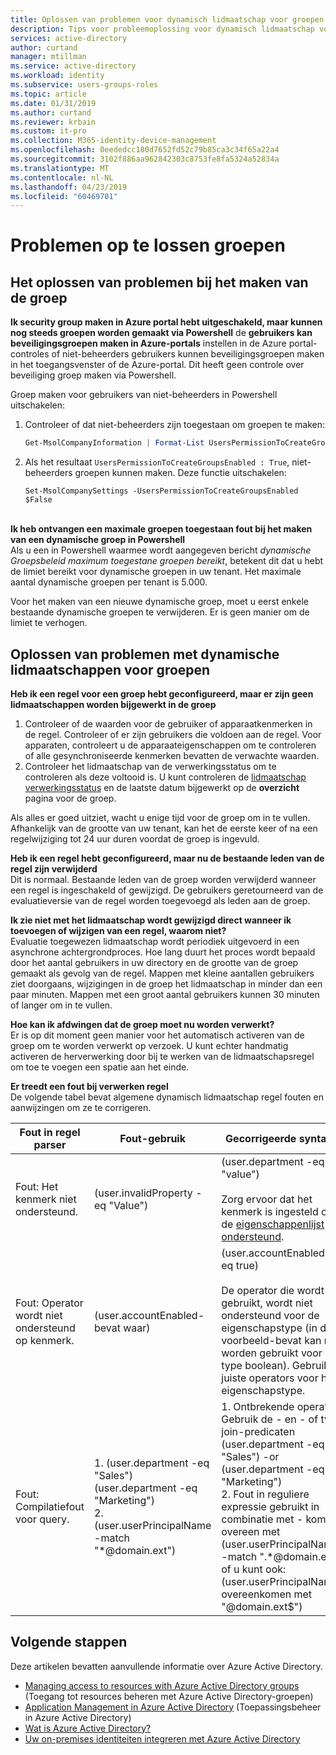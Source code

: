```yaml
---
title: Oplossen van problemen voor dynamisch lidmaatschap voor groepen - Azure Active Directory | Microsoft Docs
description: Tips voor probleemoplossing voor dynamisch lidmaatschap voor groepen in Azure AD.
services: active-directory
author: curtand
manager: mtillman
ms.service: active-directory
ms.workload: identity
ms.subservice: users-groups-roles
ms.topic: article
ms.date: 01/31/2019
ms.author: curtand
ms.reviewer: krbain
ms.custom: it-pro
ms.collection: M365-identity-device-management
ms.openlocfilehash: 0eededcc180d7652fd52c79b85ca3c34f65a22a4
ms.sourcegitcommit: 3102f886aa962842303c8753fe8fa5324a52834a
ms.translationtype: MT
ms.contentlocale: nl-NL
ms.lasthandoff: 04/23/2019
ms.locfileid: "60469701"
---
```

# <a name="troubleshoot-and-resolve-groups-issues"></a>Problemen op te lossen groepen

## <a name="troubleshooting-group-creation-issues"></a>Het oplossen van problemen bij het maken van de groep

**Ik security group maken in Azure portal hebt uitgeschakeld, maar kunnen nog steeds groepen worden gemaakt via Powershell** de **gebruikers kan beveiligingsgroepen maken in Azure-portals** instellen in de Azure portal-controles of niet-beheerders gebruikers kunnen beveiligingsgroepen maken in het toegangsvenster of de Azure-portal. Dit heeft geen controle over beveiliging groep maken via Powershell.

Groep maken voor gebruikers van niet-beheerders in Powershell uitschakelen:
1. Controleer of dat niet-beheerders zijn toegestaan om groepen te maken:
   

   ```powershell
   Get-MsolCompanyInformation | Format-List UsersPermissionToCreateGroupsEnabled
   ```

  
2. Als het resultaat `UsersPermissionToCreateGroupsEnabled : True`, niet-beheerders groepen kunnen maken. Deze functie uitschakelen:
  

   ``` 
   Set-MsolCompanySettings -UsersPermissionToCreateGroupsEnabled $False
   ```

<br/>**Ik heb ontvangen een maximale groepen toegestaan fout bij het maken van een dynamische groep in Powershell**<br/>
Als u een in Powershell waarmee wordt aangegeven bericht _dynamische Groepsbeleid maximum toegestane groepen bereikt_, betekent dit dat u hebt de limiet bereikt voor dynamische groepen in uw tenant. Het maximale aantal dynamische groepen per tenant is 5.000.

Voor het maken van een nieuwe dynamische groep, moet u eerst enkele bestaande dynamische groepen te verwijderen. Er is geen manier om de limiet te verhogen.

## <a name="troubleshooting-dynamic-memberships-for-groups"></a>Oplossen van problemen met dynamische lidmaatschappen voor groepen

**Heb ik een regel voor een groep hebt geconfigureerd, maar er zijn geen lidmaatschappen worden bijgewerkt in de groep**<br/>
1. Controleer of de waarden voor de gebruiker of apparaatkenmerken in de regel. Controleer of er zijn gebruikers die voldoen aan de regel. Voor apparaten, controleert u de apparaateigenschappen om te controleren of alle gesynchroniseerde kenmerken bevatten de verwachte waarden.<br/>
2. Controleer het lidmaatschap van de verwerkingsstatus om te controleren als deze voltooid is. U kunt controleren de [lidmaatschap verwerkingsstatus](groups-create-rule.md#check-processing-status-for-a-rule) en de laatste datum bijgewerkt op de **overzicht** pagina voor de groep.

Als alles er goed uitziet, wacht u enige tijd voor de groep om in te vullen. Afhankelijk van de grootte van uw tenant, kan het de eerste keer of na een regelwijziging tot 24 uur duren voordat de groep is ingevuld.

**Heb ik een regel hebt geconfigureerd, maar nu de bestaande leden van de regel zijn verwijderd**<br/>Dit is normaal. Bestaande leden van de groep worden verwijderd wanneer een regel is ingeschakeld of gewijzigd. De gebruikers geretourneerd van de evaluatieversie van de regel worden toegevoegd als leden aan de groep.

**Ik zie niet met het lidmaatschap wordt gewijzigd direct wanneer ik toevoegen of wijzigen van een regel, waarom niet?**<br/>Evaluatie toegewezen lidmaatschap wordt periodiek uitgevoerd in een asynchrone achtergrondproces. Hoe lang duurt het proces wordt bepaald door het aantal gebruikers in uw directory en de grootte van de groep gemaakt als gevolg van de regel. Mappen met kleine aantallen gebruikers ziet doorgaans, wijzigingen in de groep het lidmaatschap in minder dan een paar minuten. Mappen met een groot aantal gebruikers kunnen 30 minuten of langer om in te vullen.

**Hoe kan ik afdwingen dat de groep moet nu worden verwerkt?**<br/>
Er is op dit moment geen manier voor het automatisch activeren van de groep om te worden verwerkt op verzoek. U kunt echter handmatig activeren de herverwerking door bij te werken van de lidmaatschapsregel om toe te voegen een spatie aan het einde.  

**Er treedt een fout bij verwerken regel**<br/>De volgende tabel bevat algemene dynamisch lidmaatschap regel fouten en aanwijzingen om ze te corrigeren.

| Fout in regel parser | Fout-gebruik | Gecorrigeerde syntaxis |
| --- | --- | --- |
| Fout: Het kenmerk niet ondersteund. |(user.invalidProperty -eq "Value") |(user.department -eq "value")<br/><br/>Zorg ervoor dat het kenmerk is ingesteld op de [eigenschappenlijst ondersteund](groups-dynamic-membership.md#supported-properties). |
| Fout: Operator wordt niet ondersteund op kenmerk. |(user.accountEnabled-bevat waar) |(user.accountEnabled -eq true)<br/><br/>De operator die wordt gebruikt, wordt niet ondersteund voor de eigenschapstype (in dit voorbeeld-bevat kan niet worden gebruikt voor het type boolean). Gebruik de juiste operators voor het eigenschapstype. |
| Fout: Compilatiefout voor query. | 1. (user.department -eq "Sales") (user.department -eq "Marketing")<br>2.  (user.userPrincipalName -match "*@domain.ext") | 1. Ontbrekende operator. Gebruik de - en - of twee join-predicaten<br>(user.department -eq "Sales") -or (user.department -eq "Marketing")<br>2. Fout in reguliere expressie gebruikt in combinatie met - komt overeen met<br>(user.userPrincipalName -match ".*@domain.ext")<br>of u kunt ook: (user.userPrincipalName-overeenkomen met "@domain.ext$") |

## <a name="next-steps"></a>Volgende stappen

Deze artikelen bevatten aanvullende informatie over Azure Active Directory.

* [Managing access to resources with Azure Active Directory groups](../fundamentals/active-directory-manage-groups.md) (Toegang tot resources beheren met Azure Active Directory-groepen)
* [Application Management in Azure Active Directory](../manage-apps/what-is-application-management.md) (Toepassingsbeheer in Azure Active Directory)
* [Wat is Azure Active Directory?](../fundamentals/active-directory-whatis.md)
* [Uw on-premises identiteiten integreren met Azure Active Directory](../hybrid/whatis-hybrid-identity.md)